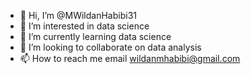 - 👋 Hi, I’m @MWildanHabibi31
- 👀 I’m interested in data science
- 🌱 I’m currently learning data science
- 💞️ I’m looking to collaborate on data analysis
- 📫 How to reach me email wildanmhabibi@gmail.com

<!---
MWildanHabibi31/MWildanHabibi31 is a ✨ special ✨ repository because its `README.md` (this file) appears on your GitHub profile.
You can click the Preview link to take a look at your changes.
--->
